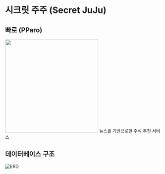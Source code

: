 # 시크릿 주주 (Secret JuJu)
## 빠로 (PParo)  
<img src="https://user-images.githubusercontent.com/48639421/112240858-7b7c8400-8c8c-11eb-8fed-980d721367e4.jpg" width="300" height="300">  
뉴스를 기반으로한 주식 추천 서비스

## 데이터베이스 구조
![ERD](https://user-images.githubusercontent.com/48639421/116635319-6a184d00-a999-11eb-8df0-6f9a5079bb9b.png)
